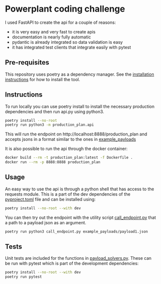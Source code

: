 # Powerplant coding challenge

I used FastAPI to create the api for a couple of reasons:
* it is very easy and very fast to create apis 
* documentation is nearly fully automatic
* pydantic is already integrated so data validation is easy
* it has integrated test clients that integrate easily with pytest

## Pre-requisites
This repository uses poetry as a dependency manager. See the [installation instructions](https://python-poetry.org/docs/#installation) for how to install the tool.

## Instructions
To run locally you can use poetry install to install the necessary production dependencies and then run api.py using python3.
```bash
poetry install --no-root
poetry run python3 -m production_plan.api
```

This will run the endpoint on http://localhost:8888/production_plan and accepts jsons in a format similar to the ones in [example_payloads](example_payloads/)

It is also possible to run the api through the docker container:
```bash
docker build --rm -t production_plan:latest -f Dockerfile .
docker run --rm -p 8888:8888 production_plan
```

## Usage
An easy way to use the api is through a python shell that has access to the requests module. This is a part of the dev dependencies of the [pyproject.toml](pyproject.toml) file and can be installed using:
```bash
poetry install --no-root --with dev
```
You can then try out the endpoint with the utility script [call_endpoint.py](call_endpoint.py) that a path to a payload json as an argument.
```bash
poetry run python3 call_endpoint.py example_payloads/payload1.json
```

## Tests
Unit tests are included for the functions in [payload_solvers.py](production_plan/payload_solvers.py). These can be run with pytest which is part of the development dependencies:
```bash
poetry install --no-root --with dev
poetry run pytest
```